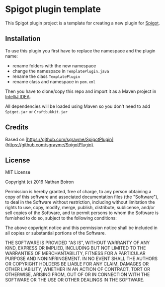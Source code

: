 # Spigot plugin template

This Spigot plugin project is a template for creating a new plugin for [Spigot](https://www.spigotmc.org/).

## Installation

To use this plugin you first have to replace the namespace and the plugin name:

- rename folders with the new namespace
- change the namespace in `TemplatePlugin.java`
- rename the class `TemplatePlugin`
- rename class and namespace in `pom.xml`

Then you have to clone/copy this repo and import it as a Maven project in [IntelliJ IDEA](https://www.jetbrains.com/idea/).

All dependencies will be loaded using Maven so you don't need to add `Spigot.jar` or `Craftbukkit.jar`

## Credits

Based on [https://github.com/sgrayme/SpigotPlugin](https://github.com/sgrayme/SpigotPlugin).

## License

MIT License

Copyright (c) 2016 Nathan Boiron

Permission is hereby granted, free of charge, to any person obtaining a copy
of this software and associated documentation files (the "Software"), to deal
in the Software without restriction, including without limitation the rights
to use, copy, modify, merge, publish, distribute, sublicense, and/or sell
copies of the Software, and to permit persons to whom the Software is
furnished to do so, subject to the following conditions:

The above copyright notice and this permission notice shall be included in all
copies or substantial portions of the Software.

THE SOFTWARE IS PROVIDED "AS IS", WITHOUT WARRANTY OF ANY KIND, EXPRESS OR
IMPLIED, INCLUDING BUT NOT LIMITED TO THE WARRANTIES OF MERCHANTABILITY,
FITNESS FOR A PARTICULAR PURPOSE AND NONINFRINGEMENT. IN NO EVENT SHALL THE
AUTHORS OR COPYRIGHT HOLDERS BE LIABLE FOR ANY CLAIM, DAMAGES OR OTHER
LIABILITY, WHETHER IN AN ACTION OF CONTRACT, TORT OR OTHERWISE, ARISING FROM,
OUT OF OR IN CONNECTION WITH THE SOFTWARE OR THE USE OR OTHER DEALINGS IN THE
SOFTWARE.
